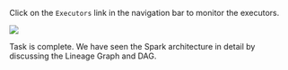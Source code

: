 Click on the `Executors` link in the navigation bar to monitor the executors.

![](https://github.com/dynbn/katacoda-scenarios/blob/main/apache-spark/apache-spark-ui/screenshots/spark-ui-executors.png?raw=true)

Task is complete. We have seen the Spark architecture in detail by discussing the Lineage Graph and DAG.